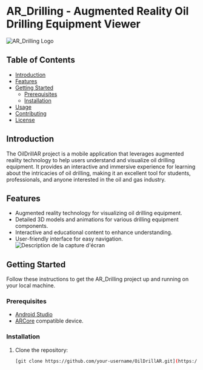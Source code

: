 

# AR_Drilling - Augmented Reality Oil Drilling Equipment Viewer

![AR_Drilling Logo](link-to-your-logo-image.png)

## Table of Contents
- [Introduction](#introduction)
- [Features](#features)
- [Getting Started](#getting-started)
  - [Prerequisites](#prerequisites)
  - [Installation](#installation)
- [Usage](#usage)
- [Contributing](#contributing)
- [License](#license)

## Introduction

The OilDrillAR project is a mobile application that leverages augmented reality technology to help users understand and visualize oil drilling equipment. It provides an interactive and immersive experience for learning about the intricacies of oil drilling, making it an excellent tool for students, professionals, and anyone interested in the oil and gas industry.

## Features

- Augmented reality technology for visualizing oil drilling equipment.
- Detailed 3D models and animations for various drilling equipment components.
- Interactive and educational content to enhance understanding.
- User-friendly interface for easy navigation.
![Description de la capture d'écran](chemin/vers/le/répertoire/screenshot_filename.png)

## Getting Started

Follow these instructions to get the AR_Drilling project up and running on your local machine.

### Prerequisites

-  [Android Studio](https://developer.android.com/studio)
- [ARCore](https://developers.google.com/ar)  compatible device.



### Installation

1. Clone the repository:

   ```bash
   [git clone https://github.com/your-username/OilDrillAR.git](https://github.com/SouidiAmine/AR_Drilling.git)https://github.com/SouidiAmine/AR_Drilling.git
